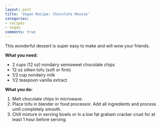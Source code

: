 ```yaml
---
layout: post
title: 'Vegan Recipe: Chocolate Mousse'
categories:
- recipes
- vegan
comments: true
---
```

This wonderful dessert is super easy to make and will wow your friends.

<strong>What you need:</strong>
<ul>
	<li>2 cups (12 oz) nondairy semisweet chocolate chips</li>
	<li>12 oz silken tofu (soft or firm)</li>
	<li>1/2 cup nondairy milk</li>
	<li>1/2 teaspoon vanilla extract</li>
</ul>
<strong>What you do:</strong>
<ol>
	<li>Melt chocolate chips in microwave.</li>
	<li>Place tofu in blender or food processor. Add all ingredients and process until completely smooth.</li>
	<li>Chill mixture in serving bowls or in a low fat graham cracker crust for at least 1 hour before serving.</li>
</ol>
